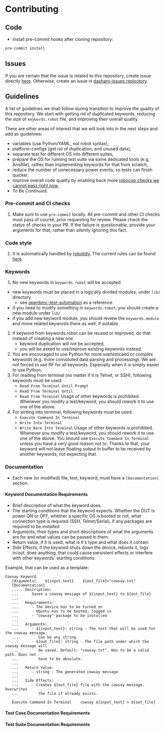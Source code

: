 # Contributing

## Code

* Install pre-commit hooks after cloning repository:

```bash
pre-commit install
```

## Issues

If you are certain that the issue is related to this repository, create issue
directly
[here](https://github.com/Dasharo/open-source-firmware-validation/issues/new/choose).
Otherwise, create an issue in
[dasharo-issues repisotory](https://github.com/Dasharo/dasharo-issues/issues/new/choose).

## Guidelines

A list of guidelines we shall follow during transition to improve the quality
of this repository. We start with getting rid of duplicated keywords, reducing
the size of `keywords.robot` file, and improving their overall quality.

There are other areas of interest that we will look into in the next steps
and add as guidelines:
* variables (use Python/YAML, not robot syntax),
* platform-configs (get rid of duplication, and unused data),
* separate test for different OS into different suites,
* prepare the OS for running test suite via some dedicated tools (e.g. Ansible),
  rather than implementing keywords for that from scratch,
* reduce the number of unnecessary power events, so tests can finish quicker,
* improve overall code quality by enabling back more
  [robocop checks we cannot pass right now](https://github.com/Dasharo/open-source-firmware-validation/blob/main/robocop.toml),
* To Be Continued.

### Pre-commit and CI checks

1. Make sure to use `pre-commit` locally. All pre-commit and other CI checks
   must pass of course, prior requesting for review. Please check the status of
   checks in your PR. If the failure is questionable, provide your arguments
   for that, rather than silently ignoring this fact.

### Code style

1. It is automatically handled by
  [robotidy](https://robotidy.readthedocs.io/en/stable/). The current rules
  can be found
  [here](https://github.com/Dasharo/open-source-firmware-validation/blob/main/.robotidy).

### Keywords

1. No new keywords in `keywords.robot` will be accepted
* new keywords must be placed in a logically divided modules, under `lib/`
      directory
    - see
        [openbmc-test-automation](https://github.com/openbmc/openbmc-test-automation/tree/master/lib)
      as a reference
* if you need to modify something in `keywords.robot`, you should create a new
      module under `lib/`
* if you add new keyword module, you should review the `keywords.module` and
      move related keywords there as well, if suitable
1. If keyword from keywords.robot can be reused or improved, do that instead
   of creating a new one
   - keyword duplication will not be accepted,
   - you will be asked to use/improve existing keywords instead.
1. You are encouraged to use Python for more sophisticaed or complex keywords
   (e.g. more convoluted data parsing and processing). We are not forced to use
   RF for all keywords. Especially when it is simply easier to use Python.
1. For reading from terminal (no matter if it is Telnet, or SSH),
   following keywords must be used:
   - `Read From Terminal Until Prompt`
   - `Read From Terminal Until`
   - `Read From Terminal`
   Usage of other keywords is prohibited. Whenever you modify a test/keyword,
   you should rework it to use one of the above.
1. For writing into terminal, following keywords must be used:
   - `Execute Command In Terminal`
   - `Write Into Terminal`
   - `Write Bare Into Terminal`
   Usage of other keywords is prohibited. Whenever you modify a test/keyword,
   you should rework it to use one of the above.
   You should use `Execute Command In Terminal` unless you have a very good
   reason not to. Thanks to that, your keyword will not leave floating output
   in buffer to be received by another keywords, not expecting that.

### Documentation

* Each new (or modified) file, test, keyword, must have a `[Documentation]`
  section.

#### Keyword Documentation Requirements

* Brief description of what the keyword does.
* The starting conditions that the keyword expects. Whether the DUT is power ON
   or OFF, whether a specific OS is booted or not, what connection type is
   required (SSH, Telnet/Serial), if any packages are required to be installed
* Arguments, their types and short descriptions of what the arguments are for and
   what values can be passed in them.
* Return value, if it is used, what is it's type and what does it contain
* Side Effects, if the keyword shuts down the device, reboots it, logs in/out,
   does anything, that could cause persistent effects or interfere with other
   keywords' starting conditions.

Example, that can be used as a template:

```robotframework
Cowsay Keyword
   [Arguments]    ${input_text}    ${out_file}="cowsay.txt"
   [Documentation]
   ...   Description:
   ...      Saves a cowsay message of ${input_text} to ${out_file}
   ...
   ...   Requirements:
   ...      - The device has to be turned on
   ...      - Ubuntu has to be booted, logged in
   ...      - "cowsay" package to be installed
   ...
   ...   Arguments:
   ...      - ${input_text}: string - The text that will be used for the cowsay message.
   ...         Can be any string.
   ...      - ${out_file}: string - The file path under which the cowsay message will
   ...         be saved. Default: "cowsay.txt". Has to be a valid path. Does not
   ...         have to be absolute.
   ...
   ...   Return Value:
   ...      - string - The generated cowsay message
   ...
   ...   Side Effects:
   ...      - Creates ${out_file} file with the cowsay message. Overwrites
   ...         the file if already exists.

   Execute Command In Terminal    cowsay ${input_text} > ${out_file}
```

#### Test Case Documentation Requirements

#### Test Suite Documentation Requirements
